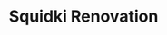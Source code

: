 ---
slug: squidki-renovation
title: Squidki Renovation
description: "Squidki Renovation is an exciting online game. Play for free directly in your browser!"
icon: /images/new_mods/Sprunki Renovation.png
url: https://wowtbc.net/sprunkin/sprunki-renovation/index.html
previewImage: /images/new_mods/Sprunki Renovation.png
type: new mods

# SEO配置
seo:
  title: "Squidki Renovation - Play Free Online Game | Fun Browser Games"
  description: "Squidki Renovation - Play this fun online game for free in your browser. No download required!"
  ogImage: "/images/new_mods/Sprunki Renovation.png"
  keywords: "squidki-renovation, online game, browser game, free game, new mods game, play online"

videoUrls:
  - https://www.youtube.com/embed/example1
  - https://www.youtube.com/embed/example2

whyPlay:
  title: "Why Play Squidki Renovation?"
  items:
    - "Immersive Gameplay: Squidki Renovation offers an engaging and immersive gaming experience that will keep you entertained for hours"
    - "Challenging Levels: Test your skills with increasingly difficult challenges and obstacles"
    - "Beautiful Graphics: Enjoy stunning visuals and smooth animations that bring the game world to life"
    - "Regular Updates: New content and features are added regularly to keep the game fresh and exciting"
    - "Free to Play: Experience all the fun without spending a penny"
    - "Community Features: Connect with other players, share strategies, and compete for high scores"
    - "Cross-Platform: Play on any device with a web browser, no downloads required"

features:
  title: "Key Features of Squidki Renovation"
  image: "/images/new_mods/Sprunki Renovation.png"
  items:
    - "Intuitive Controls: Easy to learn controls make Squidki Renovation accessible for players of all skill levels"
    - "Multiple Game Modes: Enjoy various gameplay options that provide different challenges and experiences"
    - "Character Customization: Personalize your gaming experience with unique characters and items"
    - "Achievement System: Complete special tasks to earn rewards and recognition"
    - "Leaderboards: Compete with players worldwide and see who can achieve the highest scores"

characteristics:
  title: "Game Characteristics"
  image: "/images/new_mods/Sprunki Renovation.png"
  items:
    - "Genre: New mods game with elements of strategy and skill"
    - "Difficulty: Suitable for both casual gamers and those seeking a challenge"
    - "Play Time: Quick sessions or extended gameplay, depending on your preference"
    - "Art Style: Vibrant and engaging visuals that enhance the gaming experience"
    - "Sound Design: Immersive audio that complements the gameplay perfectly"

info: "Squidki Renovation is an exciting online game that offers players a unique and engaging gaming experience. With its intuitive controls, stunning visuals, and challenging gameplay, Squidki Renovation provides hours of entertainment for players of all ages and skill levels. Whether you're looking for a quick gaming session during a break or an extended play session, Squidki Renovation delivers an immersive experience that will keep you coming back for more. The game features multiple levels of increasing difficulty, ensuring that players are constantly challenged as they progress. With regular updates adding new content and features, Squidki Renovation remains fresh and exciting, providing endless entertainment options for its growing community of players."

howToPlayIntro: "Welcome to Squidki Renovation! This guide will walk you through the basics and help you master the game. Whether you're a beginner or looking to improve your skills, these tips and instructions will enhance your gaming experience."

howToPlaySteps:
  - title: "Getting Started"
    description: "Begin your Squidki Renovation adventure by familiarizing yourself with the controls. Use your keyboard or mouse to navigate through the game interface. The tutorial will guide you through the basic mechanics and help you understand the objectives."
  - title: "Understanding the Objectives"
    description: "In Squidki Renovation, your main goal is to progress through levels by completing specific objectives. Each level presents unique challenges that require different strategies and approaches."
  - title: "Mastering the Controls"
    description: "Practice using the controls to improve your precision and reaction time. Squidki Renovation requires quick reflexes and strategic thinking to overcome obstacles and defeat opponents."
  - title: "Utilizing Power-ups"
    description: "Collect power-ups throughout the game to enhance your abilities and overcome difficult challenges. Each power-up offers unique advantages that can be crucial for success."
  - title: "Developing Strategies"
    description: "As you progress in Squidki Renovation, develop effective strategies for different scenarios. Analyze patterns, anticipate challenges, and adapt your approach to maximize your performance."

faq:
  title: "Frequently Asked Questions about Squidki Renovation"
  items:
    - question: "Is Squidki Renovation free to play?"
      answer: "Yes, Squidki Renovation is completely free to play directly in your web browser. No downloads or purchases are required to enjoy the full game experience."
    - question: "Can I play Squidki Renovation on mobile devices?"
      answer: "Yes, Squidki Renovation is optimized for both desktop and mobile play. You can enjoy the game on any device with a web browser and internet connection."
    - question: "Are there any in-game purchases?"
      answer: "While Squidki Renovation is free to play, there may be optional in-game purchases available for cosmetic items or additional features that don't affect core gameplay."
    - question: "How often is Squidki Renovation updated?"
      answer: "The developers regularly update Squidki Renovation with new content, features, and improvements based on player feedback and game performance."
    - question: "Can I play Squidki Renovation offline?"
      answer: "Currently, Squidki Renovation requires an internet connection to play as it's a browser-based online game."
    - question: "Is Squidki Renovation suitable for children?"
      answer: "Yes, Squidki Renovation is designed to be family-friendly and suitable for players of all ages."
    - question: "How do I report bugs or issues?"
      answer: "If you encounter any problems while playing Squidki Renovation, you can report them through the game's support page or contact the developers directly through their website."
    - question: "Still Have Questions?"
      answer: "If you have additional questions about Squidki Renovation that aren't covered in this FAQ, please visit our support center or contact our customer service team for assistance."
---